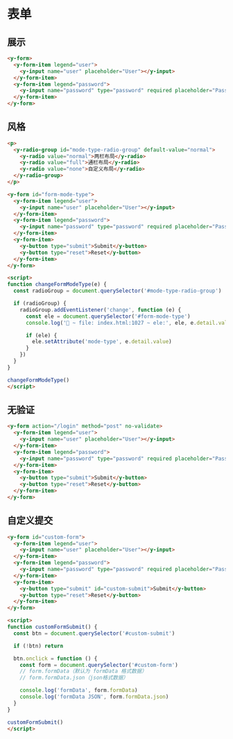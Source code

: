 # 表单

## 展示  

```html preview
<y-form>
  <y-form-item legend="user">
    <y-input name="user" placeholder="User"></y-input>
  </y-form-item>
  <y-form-item legend="password">
    <y-input name="password" type="password" required placeholder="Password"></y-input>
  </y-form-item>
</y-form>
```

## 风格  

```html preview
<p>
  <y-radio-group id="mode-type-radio-group" default-value="normal">
    <y-radio value="normal">两栏布局</y-radio>
    <y-radio value="full">通栏布局</y-radio>
    <y-radio value="none">自定义布局</y-radio>
  </y-radio-group>
</p>

<y-form id="form-mode-type">
  <y-form-item legend="user">
    <y-input name="user" placeholder="User"></y-input>
  </y-form-item>
  <y-form-item legend="password">
    <y-input name="password" type="password" required placeholder="Password"></y-input>
  </y-form-item>
  <y-form-item>
    <y-button type="submit">Submit</y-button>
    <y-button type="reset">Reset</y-button>
  </y-form-item>
</y-form>

<script>
function changeFormModeType(e) {
  const radioGroup = document.querySelector('#mode-type-radio-group')

  if (radioGroup) {
    radioGroup.addEventListener('change', function (e) {
      const ele = document.querySelector('#form-mode-type')
      console.log('🚀 ~ file: index.html:1027 ~ ele:', ele, e.detail.value)

      if (ele) {
        ele.setAttribute('mode-type', e.detail.value)
      }
    })
  }
}

changeFormModeType()
</script>
```

## 无验证  

```html preview
<y-form action="/login" method="post" no-validate>
  <y-form-item legend="user">
    <y-input name="user" placeholder="User"></y-input>
  </y-form-item>
  <y-form-item legend="password">
    <y-input name="password" type="password" required placeholder="Password"></y-input>
  </y-form-item>
  <y-form-item>
    <y-button type="submit">Submit</y-button>
    <y-button type="reset">Reset</y-button>
  </y-form-item>
</y-form>
```

## 自定义提交  

```html preview
<y-form id="custom-form">
  <y-form-item legend="user">
    <y-input name="user" placeholder="User"></y-input>
  </y-form-item>
  <y-form-item legend="password">
    <y-input name="password" type="password" required placeholder="Password"></y-input>
  </y-form-item>
  <y-form-item>
    <y-button type="submit" id="custom-submit">Submit</y-button>
    <y-button type="reset">Reset</y-button>
  </y-form-item>
</y-form>

<script>
function customFormSubmit() {
  const btn = document.querySelector('#custom-submit')

  if (!btn) return

  btn.onclick = function () {
    const form = document.querySelector('#custom-form')
    // form.formData（默认为 formData 格式数据）
    // form.formData.json（json格式数据）

    console.log('formData', form.formData)
    console.log('formData JSON', form.formData.json)
  }
}

customFormSubmit()
</script>
```

<script>
function changeFormModeType(e) {
  const radioGroup = document.querySelector('#mode-type-radio-group')

  if (radioGroup) {
    radioGroup.addEventListener('change', function (e) {
      const ele = document.querySelector('#form-mode-type')
      console.log('🚀 ~ file: index.html:1027 ~ ele:', ele, e.detail.value)

      if (ele) {
        ele.setAttribute('mode-type', e.detail.value)
      }
    })
  }
}

changeFormModeType()

function customFormSubmit() {
  const btn = document.querySelector('#custom-submit')

  if (!btn) return

  btn.onclick = function () {
    const form = document.querySelector('#custom-form')
    // form.formData（默认为 formData 格式数据）
    // form.formData.json（json格式数据）

    console.log('formData', form.formData)
    console.log('formData JSON', form.formData.json)
  }
}

customFormSubmit()
</script>
